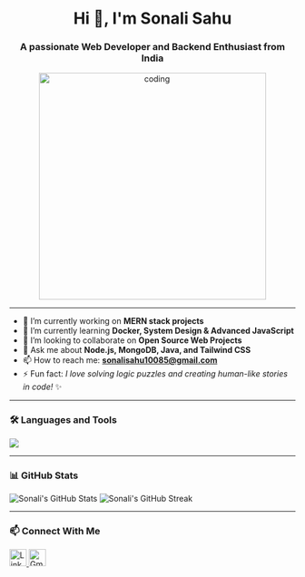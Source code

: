 <h1 align="center">Hi 👋, I'm Sonali Sahu</h1>
<h3 align="center">A passionate Web Developer and Backend Enthusiast from India</h3>

<p align="center">
  <img src="https://cdn.dribbble.com/users/1162077/screenshots/3848914/programmer.gif" alt="coding" width="400"/>
</p>

---

- 🔭 I’m currently working on **MERN stack projects**
- 🌱 I’m currently learning **Docker, System Design & Advanced JavaScript**
- 🤝 I’m looking to collaborate on **Open Source Web Projects**
- 💬 Ask me about **Node.js, MongoDB, Java, and Tailwind CSS**
- 📫 How to reach me: **sonalisahu10085@gmail.com**
- ⚡ Fun fact: *I love solving logic puzzles and creating human-like stories in code!* ✨

---

### 🛠️ Languages and Tools

<p align="left">
  <img src="https://skillicons.dev/icons?i=html,css,js,react,nodejs,mongodb,java,tailwind,bootstrap,git,github,linux,vscode" />
</p>

---

### 📊 GitHub Stats

<p align="left">
  <img src="https://github-readme-stats.vercel.app/api?username=SonaliSahu10085&show_icons=true&theme=tokyonight" alt="Sonali's GitHub Stats" />
  <img src="https://streak-stats.demolab.com/?user=SonaliSahu10085&theme=tokyonight" alt="Sonali's GitHub Streak" />
</p>

---

### 📫 Connect With Me

<p align="left">
  <a href="https://linkedin.com/in/your-link" target="_blank">
    <img src="https://cdn-icons-png.flaticon.com/512/174/174857.png" width="30" alt="LinkedIn"/>
  </a>
  <a href="mailto:sonalisahu10085@gmail.com" target="_blank">
    <img src="https://cdn-icons-png.flaticon.com/512/732/732200.png" width="30" alt="Gmail"/>
  </a>
</p>
